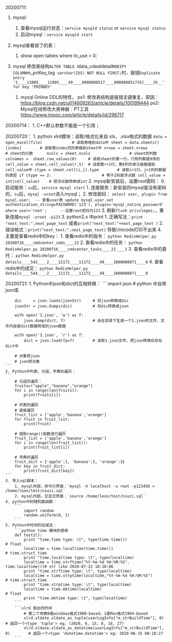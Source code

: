 20200711:
1. mysql:
    1. 查看mysql运行状态：`service mysqld status` or `service mysql status `
    2. 启动mysql：`service mysqld start`

2. mysql查看锁了的表：
    1. show open tables where In_use > 0;
3. mysql 修改表结构`ALTER TABLE `idata_cdealdetail` MODIFY COLUMN `m_priKey_tag` varchar(255) NOT NULL FIRST;`时，报错`Duplicate entry '3____11005____11005____49____8008808517____8008808517[6]____Sh__' for key 'PRIMARY'`
    1. mysql Online DDL的特性，
    ps1: 修改表结构是报错主键重复，原因：https://blog.csdn.net/u014609263/article/details/100199444
    ps2: Mysql在线修改大表神器：PT工具 https://www.imooc.com/article/details/id/296717
    
20200714：
    1. C++默认参数不能是一个引用；
    
20200720：
    1. python xlrd模块：读取/格式化来自.xls、.xlsx格式的数据
        ```
            data = open_excel(file)             # 读取表格到data中
            sheet = data.sheets()[index]        # 读取第index页的表格到sheet中
            nrows = sheet.nrows                 # sheet的行数     
            ncols = sheet.ncols                 # sheet的列数
            colnames =  sheet.row_values(0)     # 读取sheet的第一行，行和列都是0序的
            cell_value = sheet.cell_value(r,5)  # 读取第r+1行，第6列的单元格数据到cell_value中
            ctype = sheet.cell(i,j).type        # 读取i+1行，j+1列的数据的类型
            if ctype == 2:                      # 等于2则是浮点数
                cell_value = int(cell_value)    # 把浮点数转换成int
        ```
    2. mysql新安装后，设置root密码：
        0. 启动服务：`su`后，`service mysql start`
        1. 连接服务：新安装的mysql是没有密码的，`su`后，`mysql -uroot`进入mysql；
        2. 修改密码：
        ```
        select user, plugin from mysql.user;  -- 查看user表
        update mysql.user set authentication_string=PASSWORD('123'), plugin='mysql_native_password' where user='root';      --设置root密码为123
        ```
        3. 刷新`flush privileges;`，重新连接`mysql -uroot -p123`
    3. python2.x 中print
        1. 正确写法：`print "next_text:",next_page_text` 或者`print("next_text:"+next_page_text )`
        2. 错误格式：`print("next_text:",next_page_text)` 导致Unicode打印不出来
    4. 主要是查看redis中的key：
        1. 查看redis中的指令：
        `python RedisHelper.py 20200716____cmdcenter_cmds____22`
        2. 查看redis中的任务：
        `python RedisHelper.py 20200716____cmdcenter_tasks____22____1`
        3. 查看redis中的委托：
        `python RedisHelper.py details____542____2____11172____11172____49____1000000071____0`
        4. 查看redis中的成交：
        `python RedisHelper.py details____544____2____11172____11172____49____1000000071____0`
        
20200721:
    1. Python中json和dict的互相转换：
    ```
        import json                       # python 中自带json库

        dic     = json.loads(jsonStr)     # 将json转换成dic
        jsonStr = json.dumps(dic)         # 将dic转换成json
        
        with open('1.json', 'w') as f:
            json.dump(dict, f)            # 会在目录下生成一个1.json的文件，文件内容是dict数据转成的json数据

        with open('1.json', 'r') as f:
            dict = json.load(fp=f)        # 读取1.json文件，把json转换后存在dict中
            
        # 对象转json
        # json转对象
    ```
    2. Python中列表，元组，字典的遍历：
    ```
        # 元组的遍历：
        fruits=("apple","banana","orange")  
        for i in range(len(fruits)):   
            print(fruits[i]) 
            
        # 列表的遍历
        # 直接遍历
        fruit_list = ['apple','banana','orange']
        for fruit in fruit_list:
            print(fruit)
            
        # 借助range()函数进行遍历
        fruit_list = ['apple','banana','orange']
        for i in range(len(fruit_list)):
            print(fruit_list[i])
        
        # 字典的遍历
        fruit_dict = {'apple':1, 'banana':2, 'orange':3}
        for key in fruit_dict:
            print(fruit_dict[key])
    ```
    3. 导入sql脚本：
        1. mysql外部，命令行界面：`mysql -h localhost -u root -p123456 < /home/leon/test/niuzi.sql`
        2. mysql内部，交互式界面：`source /home/leon/test/niuzi.sql`
    4. python中的随机数函数：
        ```
            import random
            random.uniform(0, 1)
        ```
    5. Python中时间的加减法：
        ```python time 模块的使用
        def test2():
            print "time.time type: \t", type(time.time())                   # float
            localtime = time.localtime(time.time())                         # time.struct_time
            print "time.localtime type: \t", type(localtime)                    
            localtime = time.strftime("%Y-%m-%d %H:%M:%S", time.localtime())# str like 2020-07-22 18:18:06
            print "time.strftime type: \t", type(localtime)                     
            localtime = time.strptime(localtime,"%Y-%m-%d %H:%M:%S")        # time.struct_time 
            print "time.strptime type: \t", type(localtime)                     
            localtime = time.mktime(localtime)                              # float
            print "time.mktime type: \t", type(localtime)
        ```
        ```xlrd 取出的时间
            # 第二个参数0是windows格式1900-based，1是Mac格式1904-based
            xlrd.xldate.xldate_as_tuple(userLogInfo["m_strBuildTime"], 0)           # 返回一个<type 'tuple'> eg, (2020, 6, 15, 8, 18, 27)
            xlrd.xldate.xldate_as_datetime(userLogInfo["m_strBuildTime"], 0)        # 返回一个<type 'datetime.datetime'> eg: 2020-06-15 08:18:27
        ```
    
    
    
    
    
    
    
    
    
    
    
    
    
    
    
    
    
    
    
    
    
    
    
    
    
    
    
    
    
    
    
    
    
    
    
    
    
    
    
    
    
    